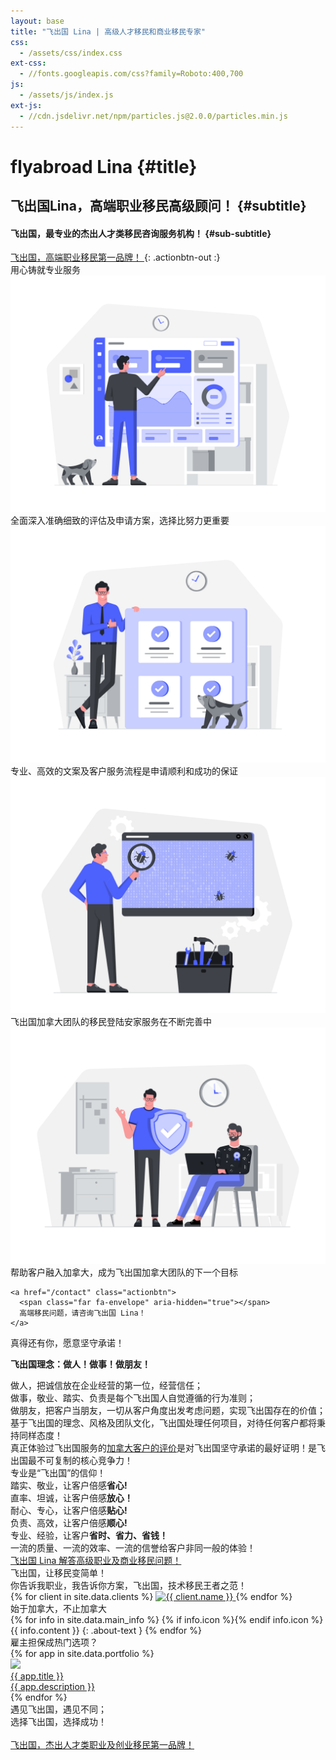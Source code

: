 ```yaml
---
layout: base
title: "飞出国 Lina | 高级人才移民和商业移民专家"
css:
  - /assets/css/index.css
ext-css:
  - //fonts.googleapis.com/css?family=Roboto:400,700
js:
  - /assets/js/index.js
ext-js:
  - //cdn.jsdelivr.net/npm/particles.js@2.0.0/particles.min.js
---
```


<div id="header" class="cut1" markdown="1">

<div id="header-inner" markdown="1">

# flyabroad Lina {#title}

## 飞出国Lina，高端职业移民高级顾问！ {#subtitle}

#### 飞出国，最专业的杰出人才类移民咨询服务机构！ {#sub-subtitle}

<a href="/contact" class="actionbtn">
  <span class="far fa-envelope" aria-hidden="true"></span>
  飞出国，高端职业移民第一品牌！
</a>
{: .actionbtn-out :}

</div>

<div id="particles-js"></div>

</div>

<div id="main-sections">

<div id="services-out" class="page-section cut1">
  <div id="services">
    <div class="section-title">用心铸就专业服务</div>
    <div id="services-list">
      <div class="service">
        <img class="service-img" alt="Service image" src="/assets/img/scale-flexiple/Complex dashboard.png" />
        <div class="service-text">全面深入准确细致的评估及申请方案，选择比努力更重要</div>
      </div>
      <div class="service">
        <img class="service-img" alt="Service image" src="/assets/img/scale-flexiple/Successful completion of project.png" />
        <div class="service-text">专业、高效的文案及客户服务流程是申请顺利和成功的保证</div>
      </div>
      <div id="services-break"></div>
      <div class="service">
        <img class="service-img" alt="Service image" src="/assets/img/scale-flexiple/Bug tracking.png" />
        <div class="service-text">飞出国加拿大团队的移民登陆安家服务在不断完善中</div>
      </div>
      <div class="service">
        <img class="service-img" alt="Service image" src="/assets/img/scale-flexiple/Work risk-free.png" />
        <div class="service-text">帮助客户融入加拿大，成为飞出国加拿大团队的下一个目标</div>
      </div>
    </div>

    <a href="/contact" class="actionbtn">
      <span class="far fa-envelope" aria-hidden="true"></span>
      高端移民问题，请咨询飞出国 Lina！
    </a>
  </div>
</div>

<div class="cut-buffer aboutus-buffer"></div>

<div id="aboutus-out" class="page-section grey-section cut2">
  <div id="aboutus">
    <div class="section-title">真得还有你，愿意坚守承诺！</div>
    <div id="aboutus-text">
      <p><strong>飞出国理念：做人！做事！做朋友！</strong></p>
      做人，把诚信放在企业经营的第一位，经营信任；<br>
      做事，敬业、踏实、负责是每个飞出国人自觉遵循的行为准则；<br>
      做朋友，把客户当朋友，一切从客户角度出发考虑问题，实现飞出国存在的价值；<br>
      基于飞出国的理念、风格及团队文化，飞出国处理任何项目，对待任何客户都将秉持同样态度！<br>
      真正体验过飞出国服务的<a href="contact#ca">加拿大客户的评价</a>是对飞出国坚守承诺的最好证明！是飞出国最不可复制的核心竞争力！<br>  
    </div>
  </div>
</div>

<div class="cut-buffer values-buffer"></div>

<div id="values-out" class="page-section cut2">
  <div id="values">
	  <div class="section-title">专业是“飞出国”的信仰！</div>
    <div id="values-text">
      踏实、敬业，让客户倍感<b>省心!</b> <br>   
      直率、坦诚，让客户倍感<b>放心！</b><br>
      耐心、专心，让客户倍感<b>贴心!</b> <br>
      负责、高效，让客户倍感<b>顺心!</b> <br>
      专业、经验，让客户<b>省时、省力、省钱！</b><br>
      一流的质量、一流的效率、一流的信誉给客户非同一般的体验！
    </div>
    <a href="/contact" class="actionbtn">
      飞出国 Lina 解答高级职业及商业移民问题！
    </a>
  </div>
</div>

<div id="clients-out" class="page-section cut1">
  <div id="clients">
    <div class="section-title">飞出国，让移民变简单！</div>
    <div id="clients-subtitle">你告诉我职业，我告诉你方案，飞出国，技术移民王者之范！</div>
    <div id="client-logos">
      {% for client in site.data.clients %}
        <a class="client-img" href="{{ client.url }}" title="{{ client.name }}">
          <img alt="{{ client.name }}" src="/assets/img/logos/{{ client.img }}" />
        </a>
      {% endfor %}
    </div>
  </div>
</div>

<div class="cut-buffer"></div>

<div id="aboutme-section-out" class="page-section grey-section cut2">
  <div id="aboutme-section">
    <div class="section-title">始于加拿大，不止加拿大</div>
	<div id="aboutme-list" markdown="1">
{% for info in site.data.main_info %}
{% if info.icon %}<span class="about-icon fa-fw {{ info.icon }}" aria-hidden="true"></span>{% endif info.icon %}
<span class="about-content">{{ info.content }}</span>
{: .about-text }
{% endfor %}
</div>
  </div>
</div>

<div class="cut-buffer portfolio-buffer"></div>

<div id="portfolio-out" class="page-section grey-section">
  <div id="portfolio">
    <div class="section-title">
     雇主担保成热门选项？
    </div>
    <div id="shinyapps-big">
      {% for app in site.data.portfolio %}
	    <div class="shinyapp">
          <a class="applink" href="{{ app.url }}">
            <img class="appimg" src="/assets/img/screenshots/{{ app.img }}" />
            <div class="apptitle">{{ app.title }}</div>
            <div class="appdesc">{{ app.description }}</div>
          </a>
        </div>
	  {% endfor %}
    </div>
  </div>
</div>

<div id="cta-out" class="page-section">
  <div id="cta">
    <div class="section-title">遇见飞出国，遇见不同；<br/>选择飞出国，选择成功！</div><br/>
  </div>
  <a href="/contact" class="actionbtn">
    <span class="far fa-envelope" aria-hidden="true"></span>
    飞出国，杰出人才类职业及创业移民第一品牌！
  </a>
</div>

</div>

